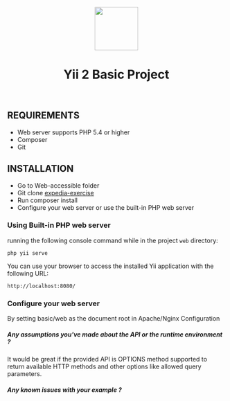 <p align="center">
    <a href="https://github.com/yiisoft" target="_blank">
        <img src="https://avatars0.githubusercontent.com/u/993323" height="100px">
    </a>
    <h1 align="center">Yii 2 Basic Project</h1>
    <br>
</p>

REQUIREMENTS
------------

- Web server supports PHP 5.4 or higher
- Composer
- Git


INSTALLATION
------------
 - Go to Web-accessible folder
 - Git clone [expedia-exercise](https://github.com/moh-mousa/expedia-exercise.git)
 - Run composer install
 - Configure your web server or use the built-in PHP web server

### Using Built-in PHP web server
running the following console command while in the project `web` directory:
~~~
php yii serve
~~~
You can use your browser to access the installed Yii application with the following URL:
~~~
http://localhost:8080/
~~~

### Configure your web server
By setting basic/web as the document root in Apache/Nginx Configuration


##### Any assumptions you've made about the API or the runtime environment ?
It would be great if the provided API is OPTIONS method supported to return available HTTP methods and other options like allowed query parameters.

##### Any known issues with your example ?